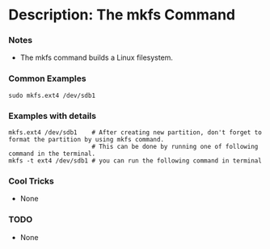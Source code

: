# Description: The mkfs Command

### Notes
* The mkfs command builds a Linux filesystem.

### Common Examples
```shell
sudo mkfs.ext4 /dev/sdb1
```

### Examples with details
```shell
mkfs.ext4 /dev/sdb1    # After creating new partition, don't forget to format the partition by using mkfs command.
                       # This can be done by running one of following command in the terminal.
mkfs -t ext4 /dev/sdb1 # you can run the following command in terminal
```

### Cool Tricks
* None

### TODO
* None
